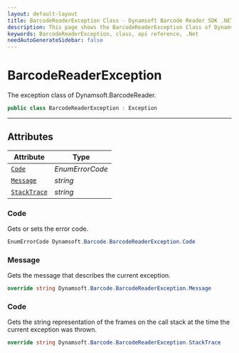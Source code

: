 ```yaml
---
layout: default-layout
title: BarcodeReaderException Class - Dynamsoft Barcode Reader SDK .NET Edition API Reference
description: This page shows the BarcodeReaderException Class of Dynamsoft Barcode Reader SDK .NET Edition.
keywords: BarcodeReaderException, class, api reference, .Net
needAutoGenerateSidebar: false
---
```



# BarcodeReaderException
The exception class of Dynamsoft.BarcodeReader.

```C#
public class BarcodeReaderException : Exception
```  

---

## Attributes
  
| Attribute | Type |
|---------- | ----------- | 
| [`Code`](#code) | *EnumErrorCode* |
| [`Message`](#message) | *string* | 
| [`StackTrace`](#stacktrace) | *string* |
  
  
### Code
Gets or sets the error code. 

```C#
EnumErrorCode Dynamsoft.Barcode.BarcodeReaderException.Code
```  

### Message
Gets the message that describes the current exception. 

```C#
override string Dynamsoft.Barcode.BarcodeReaderException.Message
```  

### Code
Gets the string representation of the frames on the call stack at the time the current exception was thrown. 

```C#
override string Dynamsoft.Barcode.BarcodeReaderException.StackTrace
```  


